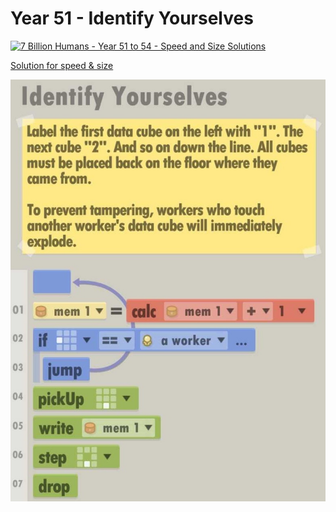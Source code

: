 # Year 51 - Identify Yourselves

[![7 Billion Humans - Year 51 to 54 - Speed and Size Solutions](https://img.youtube.com/vi/jWEzwbqdFKc/0.jpg)](https://www.youtube.com/watch?v=jWEzwbqdFKc)

[Solution for speed & size](../Year49/solution.txt)

![Solution for speed & size](solution.JPEG "Year 51")